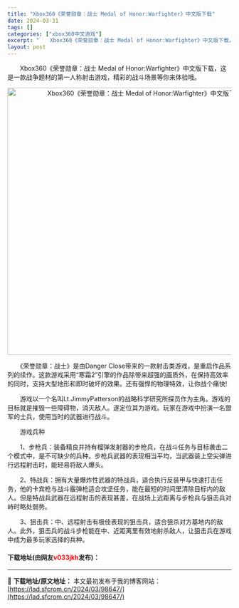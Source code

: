 ```yaml
---
title: "Xbox360《荣誉勋章：战士 Medal of Honor:Warfighter》中文版下载"
date: 2024-03-31
tags: []
categories: ["xbox360中文游戏"]
excerpt: "　　Xbox360《荣誉勋章：战士 Medal of Honor:Warfighter》中文版下载，这是一款战争题材的第一人称射击游戏，精彩的战斗场景等你来体验哦。 　　《荣誉勋章：战士》是由Danger Close带来的一款射击类游戏，是重启作品系列的续作。这款游戏采用&ldquo;寒霜2&amp;rdq&hellip;"
layout: post
---
```


 <p>　　Xbox360《荣誉勋章：战士 Medal of Honor:Warfighter》中文版下载，这是一款战争题材的第一人称射击游戏，精彩的战斗场景等你来体验哦。</p> <p align="center"><img align="" border="0" src="https://lad.sfcrom.cn/wp-content/uploads/2024/03/20240330_66083e6319243.webp" width="600" alt="Xbox360《荣誉勋章：战士 Medal of Honor:Warfighter》中文版下载" /></p> <p>　　《荣誉勋章：战士》是由Danger Close带来的一款射击类游戏，是重启作品系列的续作。这款游戏采用&ldquo;寒霜2&rdquo;引擎的作品除带来超强的画质外，在保持高效率的同时，支持大型地形和即时破坏的效果。还有强悍的物理特效，让你战个痛快!</p> <p>　　游戏以一个名叫Lt.JimmyPatterson的战略科学研究所探员作为主角。游戏的目标就是摧毁一些障碍物，消灭敌人。遂定位其为游戏。玩家在游戏中扮演一名盟军的士兵，使用当时的武器进行战斗。</p> <p>　　游戏兵种</p> <p>　　1、步枪兵：装备精良并持有榴弹发射器的步枪兵，在战斗任务与目标袭击二个模式中，是不可缺少的兵种。步枪兵武器的表现相当平均，当武器装上空尖弹进行远程射击时，能轻易将敌人爆头。</p> <p>　　2、特战兵：拥有大量爆炸性武器的特战兵，适合执行反装甲与快速打击任务，他的卡宾枪与战斗霰弹枪适合攻坚任务，能在最短的时间里清除目标内的敌人。但是特战兵武器在远程射击的表现甚差，在战场上远距离与步枪兵与狙击兵对峙时略处弱势。</p> <p>　　3、狙击兵：中、远程射击有极佳表现的狙击兵，适合狙杀对方基地内的敌人。此外，狙击兵的战斗步枪能在中、近距离里有效地射杀敌人，让狙击兵在游戏中成为最多玩家选择的兵种。</p> <p><h4>下载地址(由网友<font color="red">v033jkh</font>发布)：</h4></p> 

---
📖 **下载地址/原文地址：** 本文最初发布于我的博客网站：[https://lad.sfcrom.cn/2024/03/98647/](https://lad.sfcrom.cn/2024/03/98647/)
